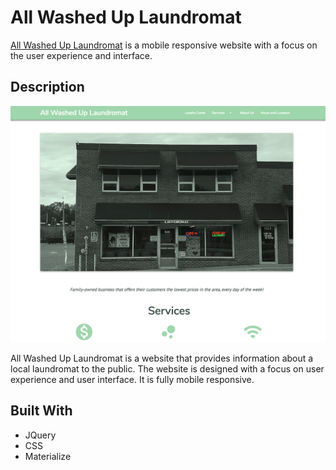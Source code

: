 # All Washed Up Laundromat

[All Washed Up Laundromat](https://jennifer0101.github.io/laundromat/) is a mobile responsive website with a focus on the user experience and interface. 

## Description

![](assets/images/laundry.jpg)

All Washed Up Laundromat is a website that provides information about a local laundromat to the public. The website is designed with a focus on user experience and user interface. It is fully mobile responsive.  

## Built With 

* JQuery
* CSS
* Materialize
